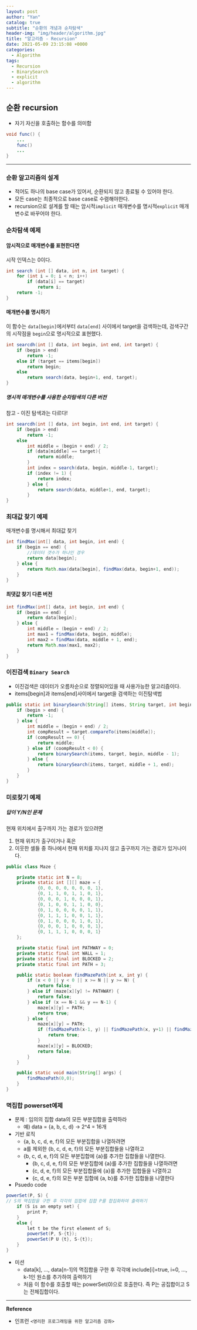 ```yaml
---
layout: post
author: "Yan"
catalog: true
subtitle: "순환의 개념과 순차탐색"
header-img: "img/header/algorithm.jpg"
title: "알고리즘 - Recursion"
date: 2021-05-09 23:15:08 +0000
categories:
  - Algorithm
tags:
  - Recursion
  - BinarySearch
  - explicit
  - algorithm
---
```


## 순환 recursion

- 자기 자신을 호출하는 함수를 의미함

```java
void func() {
    ...
    func()
    ...
}
```

---

### 순환 알고리즘의 설계

- 적어도 하나의 base case가 있어서, 순환되지 않고 종료될 수 있어야 한다.
- 모든 case는 최종적으로 base case로 수렴해야한다.
- recursion으로 설계를 할 때는 암시적`implicit` 매개변수를 명시적`explicit` 매개변수로 바꾸어야 한다.

### 순차탐색 예제

#### 암시적으로 매개변수를 표현한다면

시작 인덱스는 0이다.

```java
int search (int [] data, int n, int target) {
    for (int i = 0; i < n; i++)
        if (data[i] == target)
            return i;
    return -1;
}
```

#### 매개변수를 명시하기

이 함수는 `data[begin]`에서부터 `data[end]` 사이에서 target을 검색하는데, 검색구간의 시작점을 `begin`으로 명시적으로 표현했다.

```java
int searcdh(int [] data, int begin, int end, int target) {
    if (begin > end)
        return -1;
    else if (target == items[begin])
        return begin;
    else
        return search(data, begin+1, end, target);
}
```

##### 명시적 매개변수를 사용한 순차탐색의 다른 버전

참고 - 이진 탐색과는 다르다!

```java
int searcdh(int [] data, int begin, int end, int target) {
    if (begin > end)
        return -1;
    else
        int middle = (begin + end) / 2;
        if (data[middle] == target){
            return middle;
        }
        int index = search(data, begin, middle-1, target);
        if (index != 1) {
            return index;
        } else {
            return search(data, middle+1, end, target);
        }
}
```

### 최대값 찾기 예제

매개변수를 명시해서 최대값 찾기

```java
int findMax(int[] data, int begin, int end) {
    if (begin == end) {
        //데이터 갯수가 하나인 경우
        return data[begin];
    } else {
        return Math.max(data[begin], findMax(data, begin+1, end));
    }
}
```

#### 최댓값 찾기 다른 버전

```java
int findMax(int[] data, int begin, int end) {
    if (begin == end) {
        return data[begin];
    } else {
        int middle = (begin + end) / 2;
        int max1 = findMax(data, begin, middle);
        int max2 = findMax(data, middle + 1, end);
        return Math.max(max1, max2);
    }
}
```

### 이진검색 `Binary Search`

- 이진검색은 데이터가 오름차순으로 정렬되어있을 때 사용가능한 알고리즘이다.
- items[begin]과 items[end]사이에서 target을 검색하는 이진탐색법

```java
public static int binarySearch(String[] items, String target, int begin, int end) {
    if (begin > end) {
        return -1;
    } else {
        int middle = (begin + end) / 2;
        int compResult = target.compareTo(items[middle]);
        if (compResult == 0) {
            return middle;
        } else if (coompResult < 0) {
            return binarySearch(items, target, begin, middle - 1);
        } else {
            return binarySearch(items, target, middle + 1, end);
        }
    }
}
```

### 미로찾기 예제

##### 답이 Y/N인 문제

현재 위치에서 출구까지 가는 경로가 있으려면

1. 현재 위치가 출구이거나 혹은
2. 이웃한 셀들 중 하나에서 현재 위치를 지나지 않고 출구까지 가는 경로가 있거나이다.

```java
public class Maze {

	private static int N = 8;
	private static int [][] maze = {
			{0, 0, 0, 0, 0, 0, 0, 1},
			{0, 1, 1, 0, 1, 1, 0, 1},
			{0, 0, 0, 1, 0, 0, 0, 1},
			{0, 1, 0, 0, 1, 1, 0, 0},
			{0, 1, 0, 0, 0, 0, 1, 1},
			{0, 1, 1, 1, 0, 0, 1, 1},
			{0, 1, 0, 0, 0, 1, 0, 1},
			{0, 0, 0, 1, 0, 0, 0, 1},
			{0, 1, 1, 1, 0, 0, 0, 1}
	};

	private static final int PATHWAY = 0;
	private static final int WALL = 1;
	private static final int BLOCKED = 2;
	private static final int PATH = 3;

	public static boolean findMazePath(int x, int y) {
		if (x < 0 || y < 0 || x >= N || y >= N) {
			return false;
		} else if (maze[x][y] != PATHWAY) {
			return false;
		} else if (x == N-1 && y == N-1) {
			maze[x][y] = PATH;
			return true;
		} else {
			maze[x][y] = PATH;
			if (findMazePath(x-1, y) || findMazePath(x, y+1) || findMazePath(x+1, y) || findMazePath(x, y-1)) {
				return true;
			}
			maze[x][y] = BLOCKED;
			return false;
		}
	}

	public static void main(String[] args) {
		findMazePath(0,0);
	}
}
```

### 멱집합 powerset예제

- 문제 : 임의의 집합 data의 모든 부분집합을 출력하라
  - 예) data = {a, b, c, d} -> 2^4 = 16개
- 기반 로직
  - {a, b, c, d, e, f}의 모든 부분집합을 나열하려면
  - a를 제외한 {b, c, d, e, f}의 모든 부분집합들을 나열하고
  - {b, c, d, e, f}의 모든 부분집합에 {a}를 추가한 집합들을 나열한다.
    - {b, c, d, e, f}의 모든 부분집합에 {a}를 추가한 집합들을 나열하려면
    - {c, d, e, f}의 모든 부분집합들에 {a}를 추가한 집합들을 나열하고
    - {c, d, e, f}의 모든 부분 집합에 {a, b}를 추가한 집합들을 나열한다
- Psuedo code

```java
powerSet(P, S) {
// S의 멱집합을 구한 후 각각의 집합에 집합 P를 합집화하여 출력하기
    if (S is an empty set) {
        print P;
    }
    else {
        let t be the first element of S;
        powerSet(P, S-{t});
        powerSet(P U {t}, S-{t});
    }
}
```

- 미션
  - data[k], ..., data[n-1]의 멱집합을 구한 후 각각에 include[i]=true, i=0, ..., k-1인 원소를 추가하여 출력하기
  - 처음 이 함수를 호출할 때는 powerSet(0)으로 호출한다. 즉 P는 공집합이고 S는 전체집합이다.

---

**Reference**

- 인프런 `<영리한 프로그래밍을 위한 알고리즘 강좌>`
